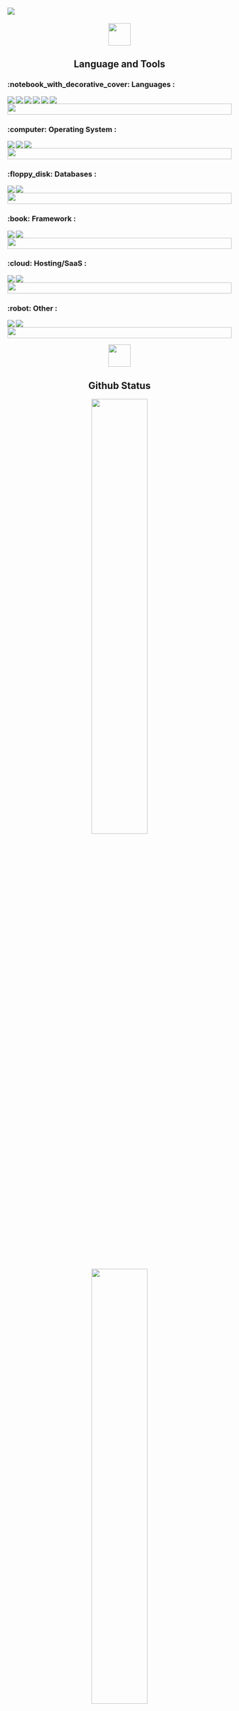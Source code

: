 # <img src="https://readme-typing-svg.herokuapp.com?font=Plus+Jakarta+Sans&size=30&color=FFFFFF&lines=Hi+there%2C+I'm+Kid+%F0%9F%91%8B" />
<!-- Language and Tools -->
<p align="center">
  <img src="https://media.giphy.com/media/S8ZHY5Y9ULhSAGPg50/giphy.gif" width="50" />
</p>
<h2 align="center">Language and Tools</h2>

<h3>:notebook_with_decorative_cover: Languages :</h3>
<img align="left" src="https://img.shields.io/badge/html5-%23E34F26.svg?style=for-the-badge&logo=html5&logoColor=white" />
<img align="left" src="https://img.shields.io/badge/css3-%231572B6.svg?style=for-the-badge&logo=css3&logoColor=white" />
<img align="left" src="https://img.shields.io/badge/php-%23777BB4.svg?style=for-the-badge&logo=php&logoColor=white" />
<img align="left" src="https://img.shields.io/badge/python-3670A0?style=for-the-badge&logo=python&logoColor=ffdd54" />
<img align="left" src="https://img.shields.io/badge/java-%23ED8B00.svg?style=for-the-badge&logo=java&logoColor=white" />
<img src="https://img.shields.io/badge/kotlin-%230095D5.svg?style=for-the-badge&logo=kotlin&logoColor=white" />


<img src="https://media.giphy.com/media/ZOkURrKi3HG5VbeoBf/giphy.gif" width="100%" height="25" />

<h3>:computer: Operating System :</h3>
<img align="left" src="https://img.shields.io/badge/Windows-0078D6?style=for-the-badge&logo=windows&logoColor=white" />
<img align="left" src="https://img.shields.io/badge/Android-3DDC84?style=for-the-badge&logo=android&logoColor=white" />
<img src="https://img.shields.io/badge/Linux-FCC624?style=for-the-badge&logo=linux&logoColor=black" />


<img src="https://media.giphy.com/media/ZOkURrKi3HG5VbeoBf/giphy.gif" width="100%" height="25" />

<h3>:floppy_disk: Databases :</h3>
<img align="left" src="https://img.shields.io/badge/MariaDB-003545?style=for-the-badge&logo=mariadb&logoColor=white" />
<img src="https://img.shields.io/badge/mysql-%2300f.svg?style=for-the-badge&logo=mysql&logoColor=white" />


<img src="https://media.giphy.com/media/ZOkURrKi3HG5VbeoBf/giphy.gif" width="100%" height="25" />

<h3>:book: Framework :</h3>
<img align="left" src="https://img.shields.io/badge/django-%23092E20.svg?style=for-the-badge&logo=django&logoColor=white" />
<img src="https://img.shields.io/badge/laravel-%23FF2D20.svg?style=for-the-badge&logo=laravel&logoColor=white" />


<img src="https://media.giphy.com/media/ZOkURrKi3HG5VbeoBf/giphy.gif" width="100%" height="25" />

<h3>:cloud: Hosting/SaaS :</h3>
<img align="left" src="https://img.shields.io/badge/AWS-%23FF9900.svg?style=for-the-badge&logo=amazon-aws&logoColor=white" />
<img src="https://img.shields.io/badge/vercel-%23000000.svg?style=for-the-badge&logo=vercel&logoColor=white" />


<img src="https://media.giphy.com/media/ZOkURrKi3HG5VbeoBf/giphy.gif" width="100%" height="25" />

<h3>:robot: Other :</h3>
<img align="left" src="https://img.shields.io/badge/-Arduino-00979D?style=for-the-badge&logo=Arduino&logoColor=white" />
<img src="https://img.shields.io/badge/-RaspberryPi-C51A4A?style=for-the-badge&logo=Raspberry-Pi" />


<img src="https://media.giphy.com/media/ZOkURrKi3HG5VbeoBf/giphy.gif" width="100%" height="25" />
<!--Github stats-->
<p align="center">
  <img src="https://media.giphy.com/media/IcnxGGAj0ubyB2r5M6/giphy.gif" width="50" /> 
</p>
<h2 align="center">Github Status</h2>
<p align="center">
  <img width="50%" src="https://github-readme-stats.vercel.app/api?username=dracoolz&show_icons=true&theme=dark" />
  <img width="50%" src="https://github-readme-stats.vercel.app/api/top-langs/?username=dracoolz&layout=compact&theme=dark" />
  <img width="50%" src="http://github-readme-streak-stats.herokuapp.com?user=dracoolz&theme=dark&fire=FFFFFF&currStreakLabel=FFFFFF&ring=FFFFFF" />
</p>
